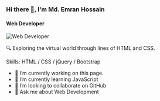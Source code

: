 ### Hi there 👋, I'm Md. Emran Hossain
#### Web Developer
![Web Developer](https://scontent.fdac11-1.fna.fbcdn.net/v/t39.30808-6/391633250_875208854217212_4780425067131952776_n.jpg?_nc_cat=107&ccb=1-7&_nc_sid=5f2048&_nc_ohc=_avNGucYvyEAX-_krBN&_nc_ht=scontent.fdac11-1.fna&oh=00_AfCABexU4WYGst9bc7k_TCzqiBzkoPozf4N8FaaKo2pq4A&oe=656BA6EA)


🔍 Exploring the virtual world through lines of HTML and CSS.

Skills: HTML / CSS / jQuery / Bootstrap

- 🔭 I’m currently working on this page. 
- 🌱 I’m currently learning JavaScript 
- 👯 I’m looking to collaborate on GitHub 
- 💬 Ask me about Web Development 


<!--[<img src='https://cdn.jsdelivr.net/npm/simple-icons@3.0.1/icons/facebook.svg' alt='facebook' height='40'>](https://www.facebook.com/https://www.facebook.com/profile.php?id=100051843157827) -->

